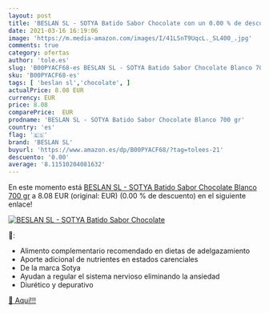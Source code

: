 ```yaml
---
layout: post
title: 'BESLAN SL - SOTYA Batido Sabor Chocolate con un 0.00 % de descuento'
date: 2021-03-16 16:19:06
image: 'https://m.media-amazon.com/images/I/41LSnT9UqcL._SL400_.jpg'
comments: true
category: ofertas
author: 'tole.es'
slug: 'B00PYACF68-es BESLAN SL - SOTYA Batido Sabor Chocolate Blanco 700 gr'
sku: 'B00PYACF68-es'
tags: [ 'beslan sl','chocolate', ]
actualPrice: 8.08 EUR
currency: EUR
price: 8.08
comparePrice:  EUR
prodname: 'BESLAN SL - SOTYA Batido Sabor Chocolate Blanco 700 gr'
country: 'es'
flag: '🇪🇸'
brand: 'BESLAN SL'
buyurl: 'https://www.amazon.es/dp/B00PYACF68/?tag=tolees-21'
descuento: '0.00'
average: '8.11510204081632'
---
```


En este momento está [BESLAN SL - SOTYA Batido Sabor Chocolate Blanco 700 gr](https://www.amazon.es/dp/B00PYACF68/?tag=tolees-21) a 8.08 EUR (original:  EUR) (0.00 %  de descuento) en el siguiente enlace!

[![BESLAN SL - SOTYA Batido Sabor Chocolate](https://m.media-amazon.com/images/I/41LSnT9UqcL._SL400_.jpg)](https://www.amazon.es/dp/B00PYACF68/?tag=tolees-21)

🔎:

- Alimento complementario recomendado en dietas de adelgazamiento
- Aporte adicional de nutrientes en estados carenciales
- De la marca Sotya
- Ayudan a regular el sistema nervioso eliminando la ansiedad
- Diurético y depurativo

[🛒 Aquí!!!](https://www.amazon.es/dp/B00PYACF68/?tag=tolees-21)
